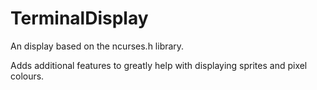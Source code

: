 # TerminalDisplay
An display based on the ncurses.h library.

Adds additional features to greatly help with displaying sprites and pixel colours.
